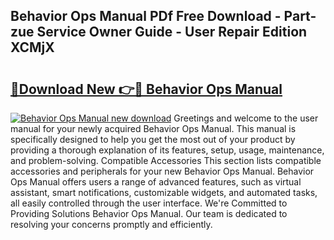 ## Behavior Ops Manual PDf Free Download - Part-zue Service Owner Guide - User Repair Edition XCMjX

# <h2><a href="http://bc32629.oget.top/?id=Behavior+Ops+Manual">🔗Download New 👉🔴 Behavior Ops Manual</a></h2>

[![Behavior Ops Manual new download](https://i.imgur.com/5g1atiW.png)](http://bc32629.oget.top/?id=Behavior+Ops+Manual)
Greetings and welcome to the user manual for your newly acquired Behavior Ops Manual. This manual is specifically designed to help you get the most out of your product by providing a thorough explanation of its features, setup, usage, maintenance, and problem-solving. Compatible Accessories This section lists compatible accessories and peripherals for your new Behavior Ops Manual. Behavior Ops Manual offers users a range of advanced features, such as virtual assistant, smart notifications, customizable widgets, and automated tasks, all easily controlled through the user interface. We're Committed to Providing Solutions Behavior Ops Manual. Our team is dedicated to resolving your concerns promptly and efficiently.
